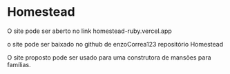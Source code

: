 # Homestead
O site pode ser aberto no link homestead-ruby.vercel.app

o site pode ser baixado no github de enzoCorrea123 repositório Homestead

O site proposto pode ser usado para uma construtora de mansões para famílias.

